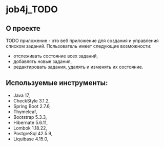 # job4j_TODO

## О проекте

TODO приложение - это веб приложение для создания и управления списком заданий. 
Пользователь имеет следующие возможности:
- отслеживать состояние всех заданий,
- добавлять новые задания,
- редактировать задания, удалять и изменять их состояние.

## Используемые инструменты:
- Java 17,
- CheckStyle 3.1.2,
- Spring Boot 2.7.6,
- Thymeleaf,
- Bootstrap 5.3.3,
- Hibernate 5.6.11,
- Lombok 1.18.22,
- PostgreSql 42.5.9,
- Liquibase 4.15.0,